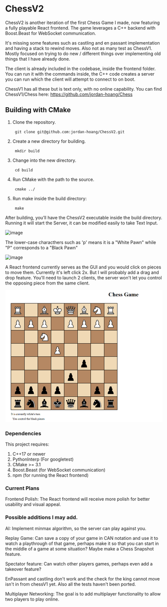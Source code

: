 # ChessV2

ChessV2 is another iteration of the first Chess Game I made, now featuring a fully playable React frontend. 
The game leverages a C++ backend with Boost.Beast for WebSocket communication. 

It's missing some features such as castling and en passant implementation and having a stack to rewind moves.
Also not as many test as ChessV1. Mostly focused on trying to do new / different things over implementing old things that
I have already done.

The client is already included in the codebase, inside the frontend folder.
You can run it with the commands inside, the C++ code creates a server you can run which the client will attempt
to connect to on boot.

ChessV1 has all these but is text only, with no online capability. You can find ChessV1/Chess here: 
https://github.com/jordan-hoang/Chess


## Building with CMake

1. Clone the repository.

        git clone git@github.com:jordan-hoang/ChessV2.git

2. Create a new directory for building.

        mkdir build

3. Change into the new directory.

        cd build

4. Run CMake with the path to the source.

        cmake ../

5. Run make inside the build directory:

        make

After building, you’ll have the ChessV2 executable inside the build directory. 
Running it will start the Server, it can be modified easily to take Text Input.




![image](https://user-images.githubusercontent.com/36338184/117098456-60893f00-ad23-11eb-9d73-97e0274c440b.png)

The lower-case characthers such as 'p' means it is a "White Pawn" while "P" corresponds to a "Black Pawn"



![image](https://user-images.githubusercontent.com/36338184/117097523-c1634800-ad20-11eb-890a-065a2ac8cc13.png)


A React frontend currently serves as the GUI and you would click on pieces to move them. 
Currently it's left click 2x. But I will probably add a drag and drop feature. You'll need to launch 2 clients,
the server won't let you control the opposing piece from the same client.


![img.png](img.png)


### Dependencies
This project requires:

1. C++17 or newer
2. PythonInterp (For googletest)
3. CMake >= 3.1
4. Boost.Beast (for WebSocket communication)
5. npm (for running the React frontend)

### Current Plans 

Frontend Polish: The React frontend will receive more polish for better usability and visual appeal.

### Possible additions I may add.

AI: Implement minmax algorithm, so the server can play against you.

Replay Game: Can save a copy of your game in CAN notation and use it to watch a playthrough of that game, perhaps
make it so that you can start in the middle of a game at some situation? Maybe make a Chess Snapshot feature.

Spectator feature: Can watch other players games, perhaps even add a takeover feature?

EnPassant and castling don't work and the check for the king cannot move isn't in from chessV1 yet.
Also all the tests haven't been ported.

Multiplayer Networking: The goal is to add multiplayer functionality to allow two players to play online.
